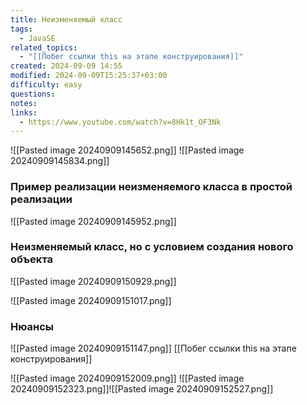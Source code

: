 ```yaml
---
title: Неизменяемый класс
tags:
  - JavaSE
related_topics:
  - "[[Побег ссылки this на этапе конструирования]]"
created: 2024-09-09 14:55
modified: 2024-09-09T15:25:37+03:00
difficulty: easy
questions: 
notes: 
links:
  - https://www.youtube.com/watch?v=8Hk1t_OF3Nk
---
```

![[Pasted image 20240909145652.png]]
![[Pasted image 20240909145834.png]]
### Пример реализации неизменяемого класса в простой реализации

![[Pasted image 20240909145952.png]]


### Неизменяемый класс, но с условием создания нового объекта

![[Pasted image 20240909150929.png]]

![[Pasted image 20240909151017.png]]



### Нюансы
![[Pasted image 20240909151147.png]]
[[Побег ссылки this на этапе конструирования]]

![[Pasted image 20240909152009.png]]
![[Pasted image 20240909152323.png]]![[Pasted image 20240909152527.png]]